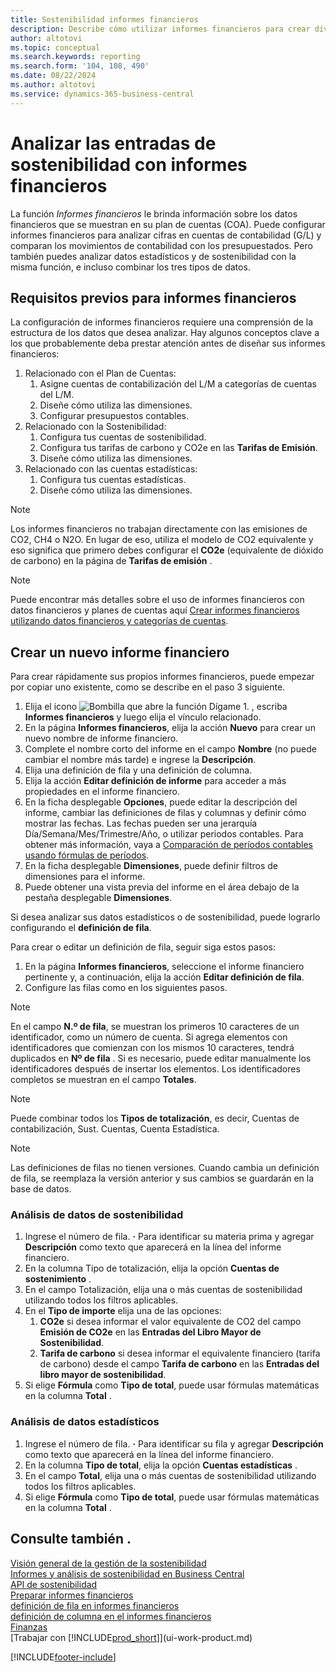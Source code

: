 ```yaml
---
title: Sostenibilidad informes financieros
description: Describe cómo utilizar informes financieros para crear diversas vistas e informes para analizar datos de desempeño de sostenibilidad.
author: altotovi
ms.topic: conceptual
ms.search.keywords: reporting
ms.search.form: '104, 108, 490'
ms.date: 08/22/2024
ms.author: altotovi
ms.service: dynamics-365-business-central
---
```


# Analizar las entradas de sostenibilidad con informes financieros 

La función  *Informes financieros*  le brinda información sobre los datos financieros que se muestran en su plan de cuentas (COA). Puede configurar informes financieros para analizar cifras en cuentas de contabilidad (G/L) y comparan los movimientos de contabilidad con los presupuestados. Pero también puedes analizar datos estadísticos y de sostenibilidad con la misma función, e incluso combinar los tres tipos de datos.  

## Requisitos previos para informes financieros  

La configuración de informes financieros requiere una comprensión de la estructura de los datos que desea analizar. Hay algunos conceptos clave a los que probablemente deba prestar atención antes de diseñar sus informes financieros: 

1. Relacionado con el Plan de Cuentas: 
   1. Asigne cuentas de contabilización del L/M a categorías de cuentas del L/M. 
   2. Diseñe cómo utiliza las dimensiones.
   3. Configurar presupuestos contables.  
2. Relacionado con la Sostenibilidad:   
   1. Configura tus cuentas de sostenibilidad. 
   2. Configura tus tarifas de carbono y CO2e en las  **Tarifas de Emisión**.
   3. Diseñe cómo utiliza las dimensiones.  
3. Relacionado con las cuentas estadísticas: 
   1. Configura tus cuentas estadísticas. 
   2. Diseñe cómo utiliza las dimensiones.  

> [!NOTE]
> Los informes financieros no trabajan directamente con las emisiones de CO2, CH4 o N2O. En lugar de eso, utiliza el modelo de CO2 equivalente y eso significa que primero debes configurar el  **CO2e** (equivalente de dióxido de carbono) en la página de  **Tarifas de emisión** .  

> [!NOTE]
> Puede encontrar más detalles sobre el uso de informes financieros con datos financieros y planes de cuentas aquí [Crear informes financieros utilizando datos financieros y categorías de cuentas](bi-how-work-account-schedule.md).   

## Crear un nuevo informe financiero  

Para crear rápidamente sus propios informes financieros, puede empezar por copiar uno existente, como se describe en el paso 3 siguiente. 

1. Elija el icono ![Bombilla que abre la función Dígame 1.](media/ui-search/search_small.png "Dígame qué desea hacer") , escriba **Informes financieros** y luego elija el vínculo relacionado.  
2. En la página **Informes financieros**, elija la acción **Nuevo** para crear un nuevo nombre de informe financiero.  
3. Complete el nombre corto del informe en el campo  **Nombre** (no puede cambiar el nombre más tarde) e ingrese la  **Descripción**.  
4. Elija una definición de fila y una definición de columna.   
5. Elija la acción  **Editar definición de informe** para acceder a más propiedades en el informe financiero.  
6. En la ficha desplegable **Opciones**, puede editar la descripción del informe, cambiar las definiciones de filas y columnas y definir cómo mostrar las fechas. Las fechas pueden ser una jerarquía Día/Semana/Mes/Trimestre/Año, o utilizar periodos contables. Para obtener más información, vaya a [Comparación de períodos contables usando fórmulas de períodos](bi-column-definitions.md#comparing-accounting-periods-using-period-formulas). 
7. En la ficha desplegable **Dimensiones**, puede definir filtros de dimensiones para el informe.  
8. Puede obtener una vista previa del informe en el área debajo de la pestaña desplegable **Dimensiones**.   

Si desea analizar sus datos estadísticos o de sostenibilidad, puede lograrlo configurando el  **definición de fila**.  

Para crear o editar un definición de fila, seguir siga estos pasos:

1. En la página **Informes financieros**, seleccione el informe financiero pertinente y, a continuación, elija la acción **Editar definición de fila**. 
2. Configure las filas como en los siguientes pasos.  

> [!NOTE]
> En el campo **N.º de fila**, se muestran los primeros 10 caracteres de un identificador, como un número de cuenta. Si agrega elementos con identificadores que comienzan con los mismos 10 caracteres, tendrá duplicados en **Nº de fila** . Si es necesario, puede editar manualmente los identificadores después de insertar los elementos. Los identificadores completos se muestran en el campo **Totales**.

> [!NOTE]
> Puede combinar todos los  **Tipos de totalización**, es decir, Cuentas de contabilización, Sust. Cuentas, Cuenta Estadística.

> [!NOTE]
> Las definiciones de filas no tienen versiones. Cuando cambia un definición de fila, se reemplaza la versión anterior y sus cambios se guardarán en la base de datos. 

### Análisis de datos de sostenibilidad  

1. Ingrese el número de fila. **·** Para identificar su materia prima y agregar **Descripción** como texto que aparecerá en la línea del informe financiero. 
2. En la columna Tipo de totalización, elija la opción  **Cuentas de sostenimiento** .   
3. En el campo Totalización, elija una o más cuentas de sostenibilidad utilizando todos los filtros aplicables. 
4. En el  **Tipo de importe** elija una de las opciones:   
   1. **CO2e** si desea informar el valor equivalente de CO2 del campo **Emisión de CO2e**  en las **Entradas del Libro Mayor de Sostenibilidad**. 
   2. **Tarifa de carbono** si desea informar el equivalente financiero (tarifa de carbono) desde el campo  **Tarifa de carbono**  en las  **Entradas del libro mayor de sostenibilidad**. 
5. Si elige  **Fórmula** como **Tipo de total**, puede usar fórmulas matemáticas en la columna **Total** .  

### Análisis de datos estadísticos

1. Ingrese el número de fila. **·** Para identificar su fila y agregar **Descripción** como texto que aparecerá en la línea del informe financiero. 
2. En la columna  **Tipo de total**, elija la opción  **Cuentas estadísticas** .   
3. En el campo **Total**, elija una o más cuentas de sostenibilidad utilizando todos los filtros aplicables. 
4. Si elige  **Fórmula** como **Tipo de total**, puede usar fórmulas matemáticas en la columna **Total** .  

## Consulte también .

[Visión general de la gestión de la sostenibilidad](finance-manage-sustainability.md)    
[Informes y análisis de sostenibilidad en Business Central](sustainability-reports.md)   
[API de sostenibilidad](/dynamics365/business-central/dev-itpro/api-sustainability/sustainability-api?toc=/dynamics365/business-central/toc.json)    
[Preparar informes financieros](bi-how-work-account-schedule.md)    
[definición de fila en informes financieros](bi-row-definitions.md)    
[definición de columna en el informes financieros](bi-column-definitions.md)    
[Finanzas](finance.md)    
[Trabajar con [!INCLUDE[prod_short](includes/prod_short.md)]](ui-work-product.md)    

[!INCLUDE[footer-include](includes/footer-banner.md)]
